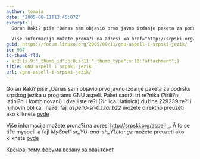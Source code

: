 ```yaml
---
author: tomaja
date: "2005-08-11T13:45:07Z"
excerpt: |
  Goran Raki? piše "Danas sam objavio prvo javno izdanje paketa za podršku srpskog jezika u programu GNU aspell. Paket sadrži tri re?nika (?irili?ni, latini?ni i kombinovani) i dve liste re?i (?irilica i latinica) dužine 229239 re?i i njihovih oblika. Ina?e, fajl <i> aspell6-sr-0.1.tar.bz2</i> možete direktno preuzeti ako kliknete <a href="http://srpski.org/aspell/aspell6-sr-0.1.tar.bz2">ovde</a>

  Više informacija možete prona?i na adresi <a href="http://srpski.org/aspell">http://srpski.org/aspell</a> ". Å to se ti?e myspell-a fajl <i>MySpell-sr_YU-and-sh_YU.tar.gz</i> možete preuzeti ako kliknete <a href="http://srpski.org/myspell/MySpell-sr_YU-and-sh_YU.tar.gz">ovde</a>
guid: https://forum.linuxo.org/2005/08/11/gnu-aspell-i-srpski-jezik/
id: 937
tc-thumb-fld:
- a:2:{s:9:"_thumb_id";b:0;s:11:"_thumb_type";s:10:"attachment";}
title: GNU aspell i srpski jezik
url: /gnu-aspell-i-srpski-jezik/
---
```

Goran Raki? piše &#8222;Danas sam objavio prvo javno izdanje paketa za podršku srpskog jezika u programu GNU aspell. Paket sadrži tri re?nika (?irili?ni, latini?ni i kombinovani) i dve liste re?i (?irilica i latinica) dužine 229239 re?i i njihovih oblika. Ina?e, fajl  _aspell6-sr-0.1.tar.bz2_ možete direktno preuzeti ako kliknete [ovde](http://srpski.org/aspell/aspell6-sr-0.1.tar.bz2)

Više informacija možete prona?i na adresi <http://srpski.org/aspell> &#8222;. Å to se ti?e myspell-a fajl _MySpell-sr\_YU-and-sh\_YU.tar.gz_ možete preuzeti ako kliknete [ovde](http://srpski.org/myspell/MySpell-sr_YU-and-sh_YU.tar.gz)<!--break-->

[Креирај тему форума везану за овај текст](https://linuxo.org/nova-tema-na-forumu/?se_pid=937)